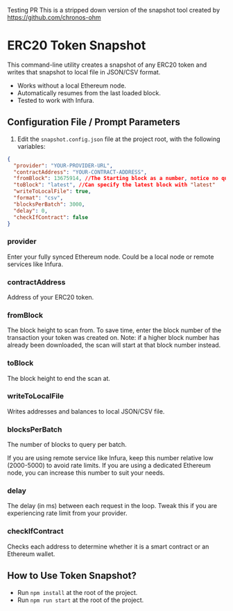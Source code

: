 Testing PR 
This is a stripped down version of the snapshot tool created by https://github.com/chronos-ohm
# ERC20 Token Snapshot

This command-line utility creates a snapshot of any ERC20 token and writes that snapshot to local file in JSON/CSV format.

- Works without a local Ethereum node.
- Automatically resumes from the last loaded block.
- Tested to work with Infura.


## Configuration File / Prompt Parameters

1. Edit the `snapshot.config.json` file at the project root, with the following variables:

```json
{
  "provider": "YOUR-PROVIDER-URL",
  "contractAddress": "YOUR-CONTRACT-ADDRESS",
  "fromBlock": 13675914, //The Starting block as a number, notice no quotes 
  "toBlock": "latest", //Can specify the latest block with "latest"
  "writeToLocalFile": true,
  "format": "csv",
  "blocksPerBatch": 3000,
  "delay": 0,
  "checkIfContract": false
}
```
### provider

Enter your fully synced Ethereum node. Could be a local node or remote services like Infura.

### contractAddress

Address of your ERC20 token.

### fromBlock

The block height to scan from. To save time, enter the block number of the transaction your token was created on. Note: if a higher block number has already been downloaded, the scan will start at that block number instead.

### toBlock

The block height to end the scan at.

### writeToLocalFile

Writes addresses and balances to local JSON/CSV file.

### blocksPerBatch

The number of blocks to query per batch.

If you are using remote service like Infura, keep this number relative low (2000-5000) to avoid rate limits. If you are using a dedicated Ethereum node, you can increase this number to suit your needs.

### delay

The delay (in ms) between each request in the loop. Tweak this if you are experiencing rate limit from your provider.

### checkIfContract

Checks each address to determine whether it is a smart contract or an Ethereum wallet.

## How to Use Token Snapshot?

- Run `npm install` at the root of the project.
- Run `npm run start` at the root of the project.

